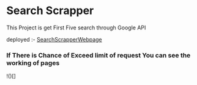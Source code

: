 # Search Scrapper

This Project is get First Five search through Google API

deployed :- [SearchScrapperWebpage](https://ashishlal07.github.io/SearchScrapper/)

### If There is Chance of Exceed limit of request You can see the working of pages

!()[]
